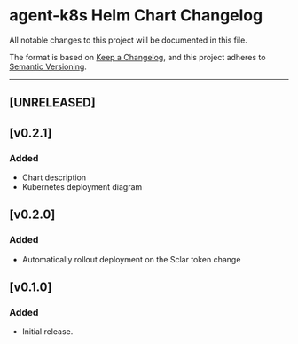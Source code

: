 # agent-k8s Helm Chart Changelog

All notable changes to this project will be documented in this file.

The format is based on [Keep a Changelog](https://keepachangelog.com/en/1.0.0/),
and this project adheres to [Semantic Versioning](https://semver.org/spec/v2.0.0.html).

---

## [UNRELEASED]

## [v0.2.1]

### Added
- Chart description
- Kubernetes deployment diagram

## [v0.2.0]

### Added
- Automatically rollout deployment on the Sclar token change

## [v0.1.0]

### Added
- Initial release.

